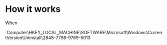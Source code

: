 # How it works

When 

`Computer\HKEY_LOCAL_MACHINE\SOFTWARE\Microsoft\Windows\CurrentVersion\Uninstall\2848-7798-9769-5013

